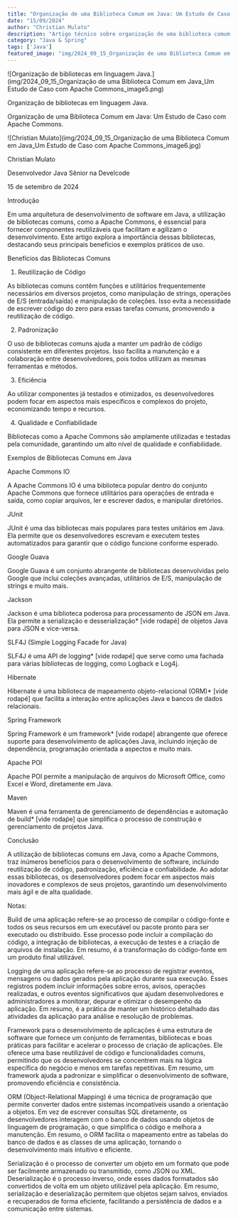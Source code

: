 ```yaml
---
title: "Organização de uma Biblioteca Comum em Java: Um Estudo de Caso com Apache Commons."
date: "15/09/2024"
author: "Christian Mulato"
description: "Artigo técnico sobre organização de uma biblioteca comum em java: um estudo de caso com apache commons."
category: "Java & Spring"
tags: ['Java']
featured_image: "img/2024_09_15_Organização de uma Biblioteca Comum em Java_Um Estudo de Caso com Apache Commons_featured.jpg"
---
```


![Organização de bibliotecas em linguagem Java.](img/2024_09_15_Organização de uma Biblioteca Comum em Java_Um Estudo de Caso com Apache Commons_image5.png)

Organização de bibliotecas em linguagem Java.

Organização de uma Biblioteca Comum em Java: Um Estudo de Caso com Apache Commons.

![Christian Mulato](img/2024_09_15_Organização de uma Biblioteca Comum em Java_Um Estudo de Caso com Apache Commons_image6.jpg)

Christian Mulato

Desenvolvedor Java Sênior na Develcode

15 de setembro de 2024

Introdução

Em uma arquitetura de desenvolvimento de software em Java, a utilização de bibliotecas comuns, como a Apache Commons, é essencial para fornecer componentes reutilizáveis que facilitam e agilizam o desenvolvimento. Este artigo explora a importância dessas bibliotecas, destacando seus principais benefícios e exemplos práticos de uso.

Benefícios das Bibliotecas Comuns

1. Reutilização de Código

As bibliotecas comuns contêm funções e utilitários frequentemente necessários em diversos projetos, como manipulação de strings, operações de E/S (entrada/saída) e manipulação de coleções. Isso evita a necessidade de escrever código do zero para essas tarefas comuns, promovendo a reutilização de código.

2. Padronização

O uso de bibliotecas comuns ajuda a manter um padrão de código consistente em diferentes projetos. Isso facilita a manutenção e a colaboração entre desenvolvedores, pois todos utilizam as mesmas ferramentas e métodos.

3. Eficiência

Ao utilizar componentes já testados e otimizados, os desenvolvedores podem focar em aspectos mais específicos e complexos do projeto, economizando tempo e recursos.

4. Qualidade e Confiabilidade

Bibliotecas como a Apache Commons são amplamente utilizadas e testadas pela comunidade, garantindo um alto nível de qualidade e confiabilidade.

Exemplos de Bibliotecas Comuns em Java

Apache Commons IO

A Apache Commons IO é uma biblioteca popular dentro do conjunto Apache Commons que fornece utilitários para operações de entrada e saída, como copiar arquivos, ler e escrever dados, e manipular diretórios.

JUnit

JUnit é uma das bibliotecas mais populares para testes unitários em Java. Ela permite que os desenvolvedores escrevam e executem testes automatizados para garantir que o código funcione conforme esperado.

Google Guava

Google Guava é um conjunto abrangente de bibliotecas desenvolvidas pelo Google que inclui coleções avançadas, utilitários de E/S, manipulação de strings e muito mais.

Jackson

Jackson é uma biblioteca poderosa para processamento de JSON em Java. Ela permite a serialização e desserialização* [vide rodapé] de objetos Java para JSON e vice-versa.

SLF4J (Simple Logging Facade for Java)

SLF4J é uma API de logging* [vide rodapé] que serve como uma fachada para várias bibliotecas de logging, como Logback e Log4j.

Hibernate

Hibernate é uma biblioteca de mapeamento objeto-relacional (ORM)* [vide rodapé] que facilita a interação entre aplicações Java e bancos de dados relacionais.

Spring Framework

Spring Framework é um framework* [vide rodapé] abrangente que oferece suporte para desenvolvimento de aplicações Java, incluindo injeção de dependência, programação orientada a aspectos e muito mais.

Apache POI

Apache POI permite a manipulação de arquivos do Microsoft Office, como Excel e Word, diretamente em Java.

Maven

Maven é uma ferramenta de gerenciamento de dependências e automação de build* [vide rodaṕe] que simplifica o processo de construção e gerenciamento de projetos Java.

Conclusão

A utilização de bibliotecas comuns em Java, como a Apache Commons, traz inúmeros benefícios para o desenvolvimento de software, incluindo reutilização de código, padronização, eficiência e confiabilidade. Ao adotar essas bibliotecas, os desenvolvedores podem focar em aspectos mais inovadores e complexos de seus projetos, garantindo um desenvolvimento mais ágil e de alta qualidade.

Notas:

Build de uma aplicação refere-se ao processo de compilar o código-fonte e todos os seus recursos em um executável ou pacote pronto para ser executado ou distribuído. Esse processo pode incluir a compilação do código, a integração de bibliotecas, a execução de testes e a criação de arquivos de instalação. Em resumo, é a transformação do código-fonte em um produto final utilizável.

Logging de uma aplicação refere-se ao processo de registrar eventos, mensagens ou dados gerados pela aplicação durante sua execução. Esses registros podem incluir informações sobre erros, avisos, operações realizadas, e outros eventos significativos que ajudam desenvolvedores e administradores a monitorar, depurar e otimizar o desempenho da aplicação. Em resumo, é a prática de manter um histórico detalhado das atividades da aplicação para análise e resolução de problemas.

Framework para o desenvolvimento de aplicações é uma estrutura de software que fornece um conjunto de ferramentas, bibliotecas e boas práticas para facilitar e acelerar o processo de criação de aplicações. Ele oferece uma base reutilizável de código e funcionalidades comuns, permitindo que os desenvolvedores se concentrem mais na lógica específica do negócio e menos em tarefas repetitivas. Em resumo, um framework ajuda a padronizar e simplificar o desenvolvimento de software, promovendo eficiência e consistência.

ORM (Object-Relational Mapping) é uma técnica de programação que permite converter dados entre sistemas incompatíveis usando a orientação a objetos. Em vez de escrever consultas SQL diretamente, os desenvolvedores interagem com o banco de dados usando objetos de linguagem de programação, o que simplifica o código e melhora a manutenção. Em resumo, o ORM facilita o mapeamento entre as tabelas do banco de dados e as classes de uma aplicação, tornando o desenvolvimento mais intuitivo e eficiente.

Serialização é o processo de converter um objeto em um formato que pode ser facilmente armazenado ou transmitido, como JSON ou XML. Deserialização é o processo inverso, onde esses dados formatados são convertidos de volta em um objeto utilizável pela aplicação. Em resumo, serialização e deserialização permitem que objetos sejam salvos, enviados e recuperados de forma eficiente, facilitando a persistência de dados e a comunicação entre sistemas.
